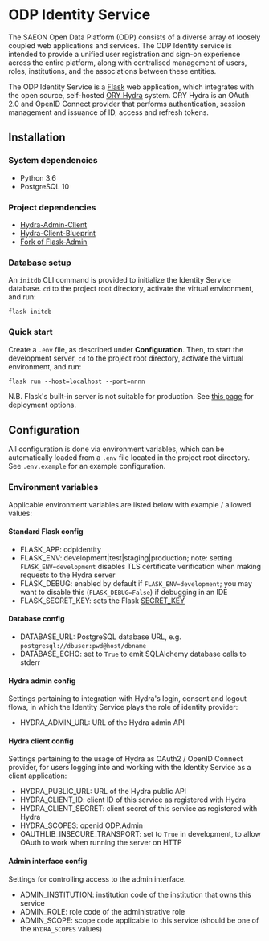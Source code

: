 # ODP Identity Service

The SAEON Open Data Platform (ODP) consists of a diverse array of loosely coupled web applications and services.
The ODP Identity service is intended to provide a unified user registration and sign-on experience across the
entire platform, along with centralised management of users, roles, institutions, and the associations between
these entities.

The ODP Identity Service is a [Flask](https://palletsprojects.com/p/flask/) web application, which integrates with
the open source, self-hosted [ORY Hydra](https://www.ory.sh/docs/hydra/) system. ORY Hydra is an OAuth 2.0 and
OpenID Connect provider that performs authentication, session management and issuance of ID, access and refresh
tokens.

## Installation

### System dependencies

* Python 3.6
* PostgreSQL 10

### Project dependencies

* [Hydra-Admin-Client](https://github.com/SAEONData/Hydra-Admin-Client)
* [Hydra-Client-Blueprint](https://github.com/SAEONData/Hydra-Client-Blueprint)
* [Fork of Flask-Admin](https://github.com/SAEONData/flask-admin)

### Database setup

An `initdb` CLI command is provided to initialize the Identity Service database.
`cd` to the project root directory, activate the virtual environment, and run:

    flask initdb

### Quick start

Create a `.env` file, as described under **Configuration**. Then, to start the development server,
`cd` to the project root directory, activate the virtual environment, and run:

    flask run --host=localhost --port=nnnn

N.B. Flask's built-in server is not suitable for production. See [this page](https://flask.palletsprojects.com/en/1.1.x/deploying/)
for deployment options.

## Configuration

All configuration is done via environment variables, which can be automatically loaded from a `.env`
file located in the project root directory. See `.env.example` for an example configuration.

### Environment variables

Applicable environment variables are listed below with example / allowed values:

#### Standard Flask config

* FLASK_APP: odpidentity
* FLASK_ENV: development|test|staging|production; note: setting `FLASK_ENV=development` disables TLS
    certificate verification when making requests to the Hydra server
* FLASK_DEBUG: enabled by default if `FLASK_ENV=development`; you may want to disable this (`FLASK_DEBUG=False`)
    if debugging in an IDE
* FLASK_SECRET_KEY: sets the Flask [SECRET_KEY](https://flask.palletsprojects.com/en/1.1.x/config/#SECRET_KEY)

#### Database config

* DATABASE_URL: PostgreSQL database URL, e.g. `postgresql://dbuser:pwd@host/dbname`
* DATABASE_ECHO: set to `True` to emit SQLAlchemy database calls to stderr

#### Hydra admin config

Settings pertaining to integration with Hydra's login, consent and logout flows, in which the Identity Service
plays the role of identity provider:

* HYDRA_ADMIN_URL: URL of the Hydra admin API

#### Hydra client config

Settings pertaining to the usage of Hydra as OAuth2 / OpenID Connect provider, for users logging into and working
with the Identity Service as a client application:

* HYDRA_PUBLIC_URL: URL of the Hydra public API
* HYDRA_CLIENT_ID: client ID of this service as registered with Hydra
* HYDRA_CLIENT_SECRET: client secret of this service as registered with Hydra
* HYDRA_SCOPES: openid ODP.Admin
* OAUTHLIB_INSECURE_TRANSPORT: set to `True` in development, to allow OAuth to work when running the server on HTTP

#### Admin interface config

Settings for controlling access to the admin interface.

* ADMIN_INSTITUTION: institution code of the institution that owns this service
* ADMIN_ROLE: role code of the administrative role
* ADMIN_SCOPE: scope code applicable to this service (should be one of the `HYDRA_SCOPES` values)
